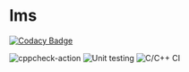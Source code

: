 # lms

[![Codacy Badge](https://api.codacy.com/project/badge/Grade/be7d90f059d9474093d297490a3d89e0)](https://app.codacy.com/manual/99002668/lms?utm_source=github.com&utm_medium=referral&utm_content=99002668/lms&utm_campaign=Badge_Grade_Dashboard)

![cppcheck-action](https://github.com/99002668/lms/workflows/cppcheck-action/badge.svg)
![Unit testing](https://github.com/99002668/lms/workflows/Unit%20testing/badge.svg)
![C/C++ CI](https://github.com/99002668/lms/workflows/C/C++%20CI/badge.svg)
